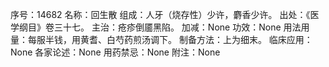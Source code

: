 序号：14682
名称：回生散
组成：人牙（烧存性）少许，麝香少许。
出处：《医学纲目》卷三十七。
主治：疮疹倒靥黑陷。
加减：None
功效：None
用法用量：每服半钱，用黄耆、白芍药煎汤调下。
制备方法：上为细末。
临床应用：None
各家论述：None
用药禁忌：None
附注：None
